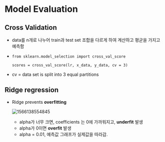# Model Evaluation

## Cross Validation

- data를 n개로 나누어 train과 test set 조합을 다르게 하여 계산하고 평균을 가지고 예측함

- ```
  from sklearn.model_selection import cross_val_score
  
  scores = cross_val_score(lr, x_data, y_data, cv = 3)
  ```

- cv = data set is split into 3 equal partitions



## Ridge regression

- Ridge prevents **overfitting**

  ![1566138554845](C:\Users\15Z970-GA5BK\AppData\Roaming\Typora\typora-user-images\1566138554845.png)

  - alpha가 너무 크면, coefficients 는 0에 가까워지고, **underfit** 발생
  - alpha가 0이면 **overfit** 발생
  - alpha = 0.01, 예측값 그래프가 실제값을 따라감.